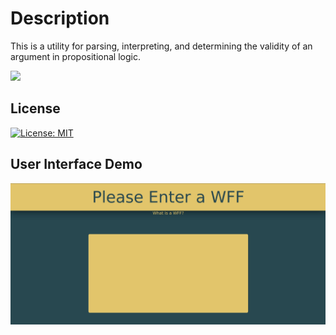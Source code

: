 # Description
This is a utility for parsing, interpreting, and determining the validity of an argument in propositional logic. 

![](https://github.com/gavinbarrett/SL_Engine/workflows/WFF%20Parse/badge.svg)

## License
[![License: MIT](https://img.shields.io/badge/License-MIT-yellow.svg)](https://opensource.org/licenses/MIT)

## User Interface Demo
<p align="center">
<img src="images/organon_demo.gif" width=700px>
</p>
